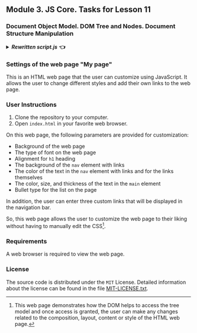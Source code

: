 ## Module 3. JS Core. Tasks for Lesson 11

### Document Object Model. DOM Tree and Nodes. Document Structure Manipulation

<details>

***<summary>Rewritten script.js :point_left:</summary>***

<br>

*The script has been rewritten and creating functions `getUserStyles`, `getUserNavLinks` to collect styles and functions to set them,  such as `setTextColor`, `setNavBackgroundColor`, `setLastChildStyles`.*

*Now the code can be extended and the number of properties increased.*

*Functionality — receiving different styles from the user and applying them to page elements — remained unchanged.*

</details>

### Settings of the web page "My page"

This is an HTML web page that the user can customize using JavaScript. It allows the user to change different styles and add their own links to the web page.

### User Instructions

1. Clone the repository to your computer.
2. Open `index.html` in your favorite web browser.

On this web page, the following parameters are provided for customization:

- Background of the web page
- The type of font on the web page
- Alignment for `h1` heading
- The background of the `nav` element with links
- The color of the text in the `nav` element with links and for the links themselves
- The color, size, and thickness of the text in the `main` element
- Bullet type for the list on the page

In addition, the user can enter three custom links that will be displayed in the navigation bar.

So, this web page allows the user to customize the web page to their liking without having to manually edit the CSS[^1].

[^1]: This web page demonstrates how the DOM helps to access the tree model and once access is granted, the user can make any changes related to the composition, layout, content or style of the HTML web page.

### Requirements

A web browser is required to view the web page.

### License

The source code is distributed under the `MIT` License. Detailed information about the license can be found in the file [MIT-LICENSE.txt](https://github.com/it-tinyangel/JS-core-the-Document-Object-Model-the-DOM-Tree-and-Nodes-Settings-of-web-page-using-DOM/blob/main-en/MIT-LICENSE.txt).
